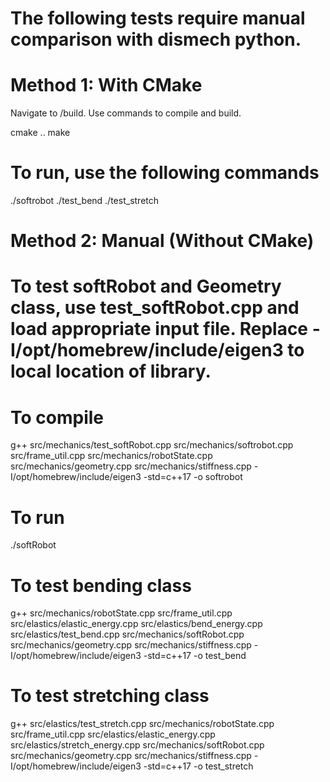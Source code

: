# The following tests require manual comparison with dismech python.

# Method 1: With CMake 
Navigate to /build. Use commands to compile and build.

cmake ..
make

# To run, use the following commands
./softrobot
./test_bend
./test_stretch

# Method 2: Manual (Without CMake)

# To test softRobot and Geometry class, use test_softRobot.cpp and load appropriate input file. Replace -I/opt/homebrew/include/eigen3 to local location of library.

# To compile
g++ src/mechanics/test_softRobot.cpp src/mechanics/softrobot.cpp src/frame_util.cpp src/mechanics/robotState.cpp src/mechanics/geometry.cpp src/mechanics/stiffness.cpp -I/opt/homebrew/include/eigen3 -std=c++17 -o softrobot

# To run
./softRobot

# To test bending class
g++ src/mechanics/robotState.cpp src/frame_util.cpp src/elastics/elastic_energy.cpp src/elastics/bend_energy.cpp src/elastics/test_bend.cpp src/mechanics/softRobot.cpp src/mechanics/geometry.cpp src/mechanics/stiffness.cpp -I/opt/homebrew/include/eigen3 -std=c++17 -o test_bend

# To test stretching class
g++ src/elastics/test_stretch.cpp src/mechanics/robotState.cpp src/frame_util.cpp src/elastics/elastic_energy.cpp src/elastics/stretch_energy.cpp src/mechanics/softRobot.cpp src/mechanics/geometry.cpp src/mechanics/stiffness.cpp -I/opt/homebrew/include/eigen3 -std=c++17 -o test_stretch
